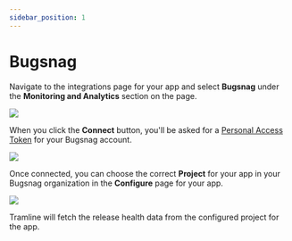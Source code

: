 ```yaml
---
sidebar_position: 1
---
```


# Bugsnag

Navigate to the integrations page for your app and select __Bugsnag__ under the __Monitoring and Analytics__ section on the page.

![](/img/monitoring-integration.png)

When you click the __Connect__ button, you'll be asked for a [Personal Access Token](https://bugsnagapiv2.docs.apiary.io/#introduction/authentication/personal-auth-tokens-(recommended)) for your Bugsnag account.

![](/img/connect-bugsnag.png)

Once connected, you can choose the correct __Project__ for your app in your Bugsnag organization in the __Configure__ page for your app.

![](/img/bugsnag-project.png)

Tramline will fetch the release health data from the configured project for the app.
